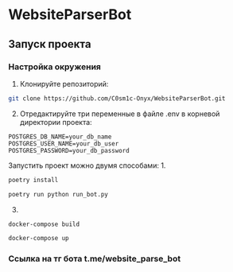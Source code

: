 # WebsiteParserBot

## Запуск проекта

### Настройка окружения

1. Клонируйте репозиторий:
```bash
git clone https://github.com/C0sm1c-Onyx/WebsiteParserBot.git
```

2. Отредактируйте три переменные в файле .env в корневой директории проекта:
```env
POSTGRES_DB_NAME=your_db_name
POSTGRES_USER_NAME=your_db_user
POSTGRES_PASSWORD=your_db_password
```

Запустить проект можно двумя способами:
1. 
```bash
poetry install

poetry run python run_bot.py
```

3. 
```bash
docker-compose build

docker-compose up
```

### Ссылка на тг бота t.me/website_parse_bot
